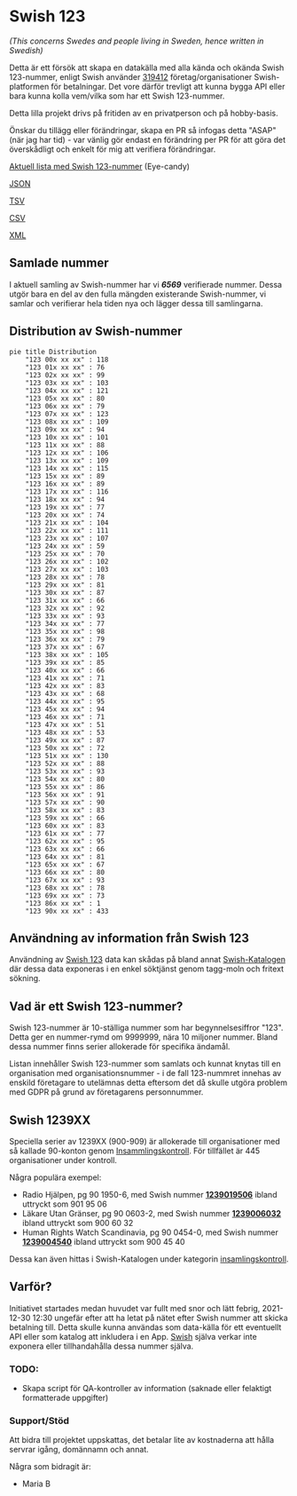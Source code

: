 # Swish 123

*(This concerns Swedes and people living in Sweden, hence written in Swedish)*

Detta är ett försök att skapa en datakälla med alla kända och okända Swish 123-nummer, enligt Swish använder [319412](https://www.swish.nu/about-swish#Swish_in_numbers) företag/organisationer Swish-platformen för betalningar. Det vore därför trevligt att kunna bygga API eller bara kunna kolla vem/vilka som har ett Swish 123-nummer.

Detta lilla projekt drivs på fritiden av en privatperson och på hobby-basis.

Önskar du tillägg eller förändringar, skapa en PR så infogas detta "ASAP" (när jag har tid) - var vänlig gör endast en förändring per PR för att göra det överskådligt och enkelt för mig att verifiera förändringar.



[Aktuell lista med Swish 123-nummer](https://github.com/cisene/swish-123/blob/master/swish-123.md) (Eye-candy)

[JSON](https://github.com/cisene/swish-123/blob/master/json/swish-123-datasource.json)

[TSV](https://github.com/cisene/swish-123/blob/master/text/swish-123-datasource.tsv)

[CSV](https://github.com/cisene/swish-123/blob/master/text/swish-123-datasource.csv)

[XML](https://github.com/cisene/swish-123/blob/master/xml-data/swish-123-datasource.xml)



## Samlade nummer

I aktuell samling av Swish-nummer har vi ***6569*** verifierade nummer. Dessa utgör bara en del av den fulla mängden existerande Swish-nummer, vi samlar och verifierar hela tiden nya och lägger dessa till samlingarna.

## Distribution av Swish-nummer

```mermaid
pie title Distribution
    "123 00x xx xx" : 118
    "123 01x xx xx" : 76
    "123 02x xx xx" : 99
    "123 03x xx xx" : 103
    "123 04x xx xx" : 121
    "123 05x xx xx" : 80
    "123 06x xx xx" : 79
    "123 07x xx xx" : 123
    "123 08x xx xx" : 109
    "123 09x xx xx" : 94
    "123 10x xx xx" : 101
    "123 11x xx xx" : 88
    "123 12x xx xx" : 106
    "123 13x xx xx" : 109
    "123 14x xx xx" : 115
    "123 15x xx xx" : 89
    "123 16x xx xx" : 89
    "123 17x xx xx" : 116
    "123 18x xx xx" : 94
    "123 19x xx xx" : 77
    "123 20x xx xx" : 74
    "123 21x xx xx" : 104
    "123 22x xx xx" : 111
    "123 23x xx xx" : 107
    "123 24x xx xx" : 59
    "123 25x xx xx" : 70
    "123 26x xx xx" : 102
    "123 27x xx xx" : 103
    "123 28x xx xx" : 78
    "123 29x xx xx" : 81
    "123 30x xx xx" : 87
    "123 31x xx xx" : 66
    "123 32x xx xx" : 92
    "123 33x xx xx" : 93
    "123 34x xx xx" : 77
    "123 35x xx xx" : 98
    "123 36x xx xx" : 79
    "123 37x xx xx" : 67
    "123 38x xx xx" : 105
    "123 39x xx xx" : 85
    "123 40x xx xx" : 66
    "123 41x xx xx" : 71
    "123 42x xx xx" : 83
    "123 43x xx xx" : 68
    "123 44x xx xx" : 95
    "123 45x xx xx" : 94
    "123 46x xx xx" : 71
    "123 47x xx xx" : 51
    "123 48x xx xx" : 53
    "123 49x xx xx" : 87
    "123 50x xx xx" : 72
    "123 51x xx xx" : 130
    "123 52x xx xx" : 88
    "123 53x xx xx" : 93
    "123 54x xx xx" : 80
    "123 55x xx xx" : 86
    "123 56x xx xx" : 91
    "123 57x xx xx" : 90
    "123 58x xx xx" : 83
    "123 59x xx xx" : 66
    "123 60x xx xx" : 83
    "123 61x xx xx" : 77
    "123 62x xx xx" : 95
    "123 63x xx xx" : 66
    "123 64x xx xx" : 81
    "123 65x xx xx" : 67
    "123 66x xx xx" : 80
    "123 67x xx xx" : 93
    "123 68x xx xx" : 78
    "123 69x xx xx" : 73
    "123 86x xx xx" : 1
    "123 90x xx xx" : 433
```

## Användning av information från Swish 123

Användning av [Swish 123](https://github.com/cisene/swish-123) data kan skådas på bland annat [Swish-Katalogen](https://b19.se/swish-katalogen/) där dessa data exponeras i en enkel söktjänst genom tagg-moln och fritext sökning.



## Vad är ett Swish 123-nummer?

Swish 123-nummer är 10-ställiga nummer som har begynnelsesiffror "123". Detta ger en nummer-rymd om 9999999, nära 10 miljoner nummer. Bland dessa nummer finns serier allokerade för specifika ändamål. 

Listan innehåller Swish 123-nummer som samlats och kunnat knytas till en organisation med organisationsnummer - i de fall 123-nummret innehas av enskild företagare to utelämnas detta eftersom det då skulle utgöra problem med GDPR på grund av företagarens personnummer.



## Swish 1239XX

Speciella serier av 1239XX (900-909) är allokerade till organisationer med så kallade 90-konton genom [Insammlingskontroll](https://www.insamlingskontroll.se/90-konto-organisationer/). För tillfället är 445 organisationer under kontroll.

Några populära exempel:

* Radio Hjälpen, pg 90 1950-6, med Swish nummer **[1239019506](https://b19.se/swish-katalogen/1239019506)** ibland uttryckt som 901 95 06
* Läkare Utan Gränser, pg 90 0603-2, med Swish nummer **[1239006032](https://b19.se/swish-katalogen/1239006032)** ibland uttryckt som 900 60 32
* Human Rights Watch Scandinavia, pg 90 0454-0, med Swish nummer **[1239004540](https://b19.se/swish-katalogen/1239004540)** ibland uttryckt som 900 45 40

Dessa kan även hittas i Swish-Katalogen under kategorin [insamlingskontroll](https://b19.se/swish-katalogen/k/insamlingskontroll).



## Varför?

Initiativet startades medan huvudet var fullt med snor och lätt febrig, 2021-12-30 12:30 ungefär efter att ha letat på nätet efter Swish nummer att skicka betalning till. Detta skulle kunna användas som data-källa för ett eventuellt API eller som katalog att inkludera i en App. [Swish](https://swish.nu/) själva verkar inte exponera eller tillhandahålla dessa nummer själva. 



### TODO:

* Skapa script för QA-kontroller av information (saknade eller felaktigt formatterade uppgifter)


### Support/Stöd

Att bidra till projektet uppskattas, det betalar lite av kostnaderna att hålla servrar igång, domännamn och annat.

Några som bidragit är:
* Maria B
